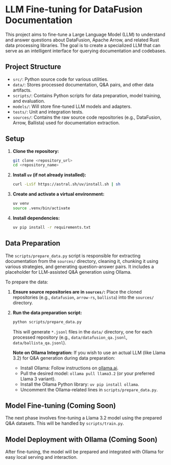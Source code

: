 # LLM Fine-tuning for DataFusion Documentation

This project aims to fine-tune a Large Language Model (LLM) to understand and answer questions about DataFusion, Apache Arrow, and related Rust data processing libraries. The goal is to create a specialized LLM that can serve as an intelligent interface for querying documentation and codebases.

## Project Structure

- `src/`: Python source code for various utilities.
- `data/`: Stores processed documentation, Q&A pairs, and other data artifacts.
- `scripts/`: Contains Python scripts for data preparation, model training, and evaluation.
- `models/`: Will store fine-tuned LLM models and adapters.
- `tests/`: Unit and integration tests.
- `sources/`: Contains the raw source code repositories (e.g., DataFusion, Arrow, Ballista) used for documentation extraction.

## Setup

1.  **Clone the repository:**
    ```bash
    git clone <repository_url>
    cd <repository_name>
    ```

2.  **Install `uv` (if not already installed):**
    ```bash
    curl -LsSf https://astral.sh/uv/install.sh | sh
    ```

3.  **Create and activate a virtual environment:**
    ```bash
    uv venv
    source .venv/bin/activate
    ```

4.  **Install dependencies:**
    ```bash
    uv pip install -r requirements.txt
    ```

## Data Preparation

The `scripts/prepare_data.py` script is responsible for extracting documentation from the `sources/` directory, cleaning it, chunking it using various strategies, and generating question-answer pairs. It includes a placeholder for LLM-assisted Q&A generation using Ollama.

To prepare the data:

1.  **Ensure source repositories are in `sources/`:** Place the cloned repositories (e.g., `datafusion`, `arrow-rs`, `ballista`) into the `sources/` directory.

2.  **Run the data preparation script:**
    ```bash
    python scripts/prepare_data.py
    ```
    This will generate `*.jsonl` files in the `data/` directory, one for each processed repository (e.g., `data/datafusion_qa.jsonl`, `data/ballista_qa.jsonl`).

    **Note on Ollama Integration:**
    If you wish to use an actual LLM (like Llama 3.2) for Q&A generation during data preparation:
    -   Install Ollama: Follow instructions on [ollama.ai](https://ollama.ai/).
    -   Pull the desired model: `ollama pull llama3.2` (or your preferred Llama 3 variant).
    -   Install the Ollama Python library: `uv pip install ollama`.
    -   Uncomment the Ollama-related lines in `scripts/prepare_data.py`.

## Model Fine-tuning (Coming Soon)

The next phase involves fine-tuning a Llama 3.2 model using the prepared Q&A datasets. This will be handled by `scripts/train.py`.

## Model Deployment with Ollama (Coming Soon)

After fine-tuning, the model will be prepared and integrated with Ollama for easy local serving and interaction.
